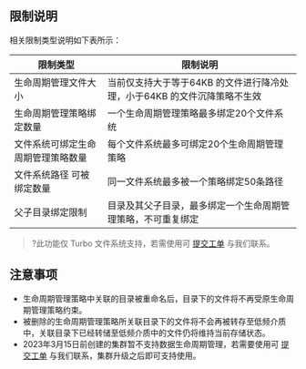 ## 限制说明
相关限制类型说明如下表所示：

| **限制类型**                       | **限制说明**                                                 |
| ---------------------------------- | ------------------------------------------------------------ |
| 生命周期管理文件大小               | 当前仅支持大于等于64KB 的文件进行降冷处理，小于64KB 的文件沉降策略不生效 |
| 生命周期管理策略绑定数量           | 一个生命周期管理策略最多绑定20个文件系统                     |
| 文件系统可绑定生命周期管理策略数量 | 每个文件系统最多可绑定20个生命周期管理策略                   |
| 文件系统路径  可被绑定数量         | 同一文件系统最多被一个策略绑定50条路径                       |
| 父子目录绑定限制                   | 目录及其父子目录，最多绑定一个生命周期管理策略，不可重复绑定 |
>?此功能仅 Turbo 文件系统支持，若需使用可 [提交工单](https://cloud.tencent.com/online-service?source=PRESALE&from=console_bar_overview) 与我们联系。
## 注意事项
- 生命周期管理策略中关联的目录被重命名后，目录下的文件将不再受原生命周期管理策略约束。
- 被删除的生命周期管理策略所关联目录下的文件将不会再被转存至低频介质中，关联目录下已经转储至低频介质中的文件仍将维持当前存储状态。
- 2023年3月15日前创建的集群暂不支持数据生命周期管理，若需要使用可 [提交工单](https://cloud.tencent.com/online-service?source=PRESALE&from=console_bar_overview) 与我们联系，集群升级之后即可支持使用。
